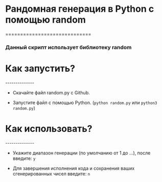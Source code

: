 <h1>Рандомная генерация в Python с помощью random</h1>
=============================
  
<h3>Данный скрипт использует библиотеку random</h3>

<h1>Как запустить?</h1>
--------------

* Скачайте файл random.py с Github.

* Запустите файл с помощью Python. (`python random.py` или `python3 random.py`)

<h1>Как использовать?</h1>
--------------

* Укажите диапазон генерации (по умолчанию от 1 до ...), после введите: `y`

* Для завершения исполнения кода и сохранения ваших сгенерированных чисел введите: `n`

